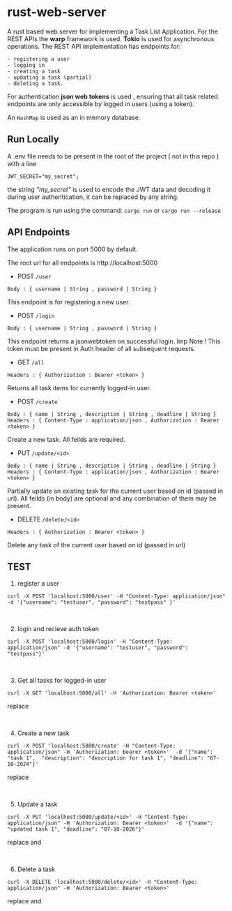 # rust-web-server

A rust based web server for implementing a Task List Application. For the REST APIs the **warp** framework is used. **Tokio** is used for asynchronous operations.
The REST API implementation has endpoints for: 
```
- registering a user
- logging in
- creating a task
- updating a task (partial)
- deleting a task.
```
For authentication **json web tokens** is used , ensuring that all task related endpoints are only accessible by logged in users (using a token).

An `HashMap` is used as an in memory database.


## Run Locally

A .env file needs to be present in the root of the project ( not in this repo ) with a line

```
JWT_SECRET="my_secret";
```

the string *"my_secret"* is used to encode the JWT data and decoding it during user authentication, it can be replaced by any string.

The program is run using the command: `cargo run` or `cargo run --release`


## API Endpoints

The application runs on port 5000 by default.

The root url for all endpoints is http://localhost:5000


- POST `/user`
```
Body : { username | String , password | String }
```
This endpoint is for registering a new user.


- POST `/login`
```
Body : { username | String , password | String }
```
This endpoint returns a jsonwebtoken on successful login.
Imp Note ! This token must be present in Auth header of all subsequent requests.


- GET `/all`
```
Headers : { Authorization : Bearer <token> }
```
Returns all task items for currently logged-in user.


- POST `/create`
```
Body : { name | String , description | String , deadline | String }
Headers : { Content-Type : application/json , Authorization : Bearer <token> }
```
Create a new task. All feilds are required.


- PUT `/update/<id>`
```
Body : { name | String , description | String , deadline | String }
Headers : { Content-Type : application/json , Authorization : Bearer <token> }
```
Partially update an existing task for the current user based on id (passed in url). All feilds (in body) are optional and any combination of them may be present.


- DELETE `/delete/<id>`
```
Headers : { Authorization : Bearer <token> }
```
Delete any task of the current user based on id (passed in url)


## TEST

1. register a user
```
curl -X POST 'localhost:5000/user' -H "Content-Type: application/json" -d '{"username": "testuser", "password": "testpass" }'
```

</br>

2. login and recieve auth token
```
curl -X POST 'localhost:5000/login' -H "Content-Type: application/json" -d '{"username": "testuser", "password": "testpass"}'
```

</br>

3. Get all tasks for logged-in user
```
curl -X GET 'localhost:5000/all' -H 'Authorization: Bearer <token>'
```
replace <token>

</br>

4. Create a new task
```
curl -X POST 'localhost:5000/create' -H "Content-Type: application/json" -H 'Authorization: Bearer <token>'  -d '{"name": "task 1",  "description": "description for task 1", "deadline": "07-10-2024"}'
```
replace <token>

</br>

5. Update a task
```
curl -X PUT 'localhost:5000/update/<id>' -H "Content-Type: application/json" -H 'Authorization: Bearer <token>'  -d '{"name": "updated task 1", "deadline": "07-10-2026"}'
```
replace <id> and <token>

</br>

6. Delete a task
```
curl -X DELETE 'localhost:5000/delete/<id>' -H "Content-Type: application/json" -H 'Authorization: Bearer <token>'
```
replace <id> and <token>